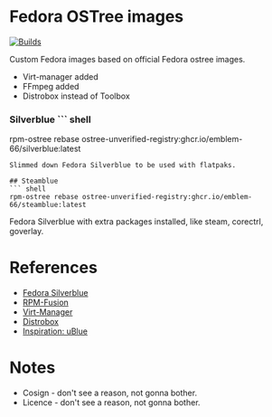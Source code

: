 # Fedora OSTree images
[![Builds](https://github.com/Emblem-66/fedora-ostree/actions/workflows/build.yml/badge.svg)](https://github.com/Emblem-66/fedora-ostree/actions/workflows/build.yml)

Custom Fedora images based on official Fedora ostree images. 
- Virt-manager added
- FFmpeg added
- Distrobox instead of Toolbox

### Silverblue ``` shell
rpm-ostree rebase ostree-unverified-registry:ghcr.io/emblem-66/silverblue:latest
```
Slimmed down Fedora Silverblue to be used with flatpaks.

## Steamblue
``` shell
rpm-ostree rebase ostree-unverified-registry:ghcr.io/emblem-66/steamblue:latest
```
Fedora Silverblue with extra packages installed, like steam, corectrl, goverlay.

# References
- [Fedora Silverblue](https://fedoraproject.org/silverblue)
- [RPM-Fusion](https://rpmfusion.org/Howto/OSTree)
- [Virt-Manager](https://virt-manager.org)
- [Distrobox](https://github.com/89luca89/distrobox)
- [Inspiration: uBlue](https://github.com/ublue-os)
# Notes
- Cosign - don't see a reason, not gonna bother.
- Licence - don't see a reason, not gonna bother.

